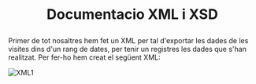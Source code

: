 # <p align="center"> Documentacio XML i XSD  </p>
Primer de tot nosaltres hem fet un XML per tal d'exportar les dades de les visites dins d'un rang de dates, per tenir un registres les dades que s'han realitzat. Per fer-ho hem creat el següent XML:

![XML1](Imatges/XML.jpg)
